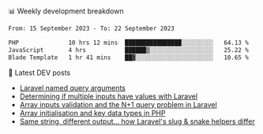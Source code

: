 📊 Weekly development breakdown
<!--START_SECTION:waka-->

```txt
From: 15 September 2023 - To: 22 September 2023

PHP              10 hrs 12 mins  ████████████████░░░░░░░░░   64.13 %
JavaScript       4 hrs           ██████▒░░░░░░░░░░░░░░░░░░   25.22 %
Blade Template   1 hr 41 mins    ██▓░░░░░░░░░░░░░░░░░░░░░░   10.65 %
```

<!--END_SECTION:waka-->

📕 Latest DEV posts
<!-- BLOG-POST-LIST:START -->
- [Laravel named query arguments](https://dev.to/michaelvickersuk/laravel-named-query-arguments-28kd)
- [Determining if multiple inputs have values with Laravel](https://dev.to/michaelvickersuk/determining-if-multiple-inputs-have-values-with-laravel-km6)
- [Array inputs validation and the N+1 query problem in Laravel](https://dev.to/michaelvickersuk/array-inputs-validation-and-the-n1-query-problem-in-laravel-2agb)
- [Array initialisation and key data types in PHP](https://dev.to/michaelvickersuk/array-initialisation-and-key-data-types-in-php-1e5b)
- [Same string, different output... how Laravel&#39;s slug &amp; snake helpers differ](https://dev.to/michaelvickersuk/same-string-different-output-how-laravels-slug-snake-helpers-differ-1ccj)
<!-- BLOG-POST-LIST:END -->

